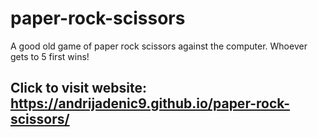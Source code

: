 # paper-rock-scissors
A good old game of paper rock scissors against the computer.
Whoever gets to 5 first wins!

## Click to visit website: https://andrijadenic9.github.io/paper-rock-scissors/
